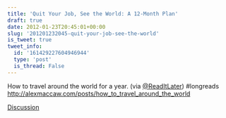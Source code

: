 ```yaml
---
title: 'Quit Your Job, See the World: A 12-Month Plan'
draft: true
date: 2012-01-23T20:45:01+00:00
slug: '201201232045-quit-your-job-see-the-world'
is_tweet: true
tweet_info:
  id: '161429227604946944'
  type: 'post'
  is_thread: False
---
```




How to travel around the world for a year. (via [@ReadItLater](https://x.com/ReadItLater)) #longreads <http://alexmaccaw.com/posts/how_to_travel_around_the_world>

[Discussion](https://x.com/sytelus/status/161429227604946944)
